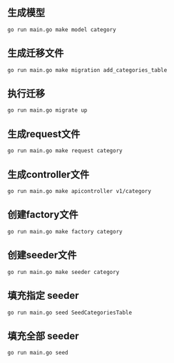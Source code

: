 ## 生成模型
``go run main.go make model category``
## 生成迁移文件
``go run main.go make migration add_categories_table``
## 执行迁移
``go run main.go migrate up``
## 生成request文件
``go run main.go make request category``
## 生成controller文件
``go run main.go make apicontroller v1/category``
## 创建factory文件
``go run main.go make factory category``
## 创建seeder文件
``go run main.go make seeder category``
## 填充指定 seeder
``go run main.go seed SeedCategoriesTable``
## 填充全部 seeder
``go run main.go seed``
